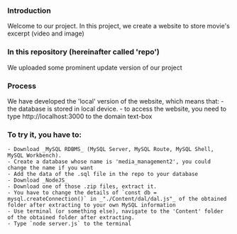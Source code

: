 ### Introduction
Welcome to our project. In this project, we create a website to store movie's excerpt (video and image)

### In this repository (hereinafter called 'repo')
We uploaded some prominent update version of our project

### Process
We have developed the 'local' version of the website, which means that:
    - the database is stored in local device.
    - to access the website, you need to type http://localhost:3000 to the domain text-box

### To try it, you have to:
    - Download _MySQL RDBMS_ (MySQL Server, MySQL Route, MySQL Shell, MySQL Workbench).
    - Create a database whose name is 'media_management2', you could change the name if you want
    - Add the data of the .sql file in the repo to your database
    - Download _NodeJS_
    - Download one of those .zip files, extract it.
    - You have to change the details of `const db = mysql.createConnection()` in _"./Content/dal/dal.js"_ of the obtained folder after extracting to your own MySQL information
    - Use terminal (or something else), navigate to the 'Content' folder of the obtained folder after extracting.
    - Type `node server.js` to the terminal 

